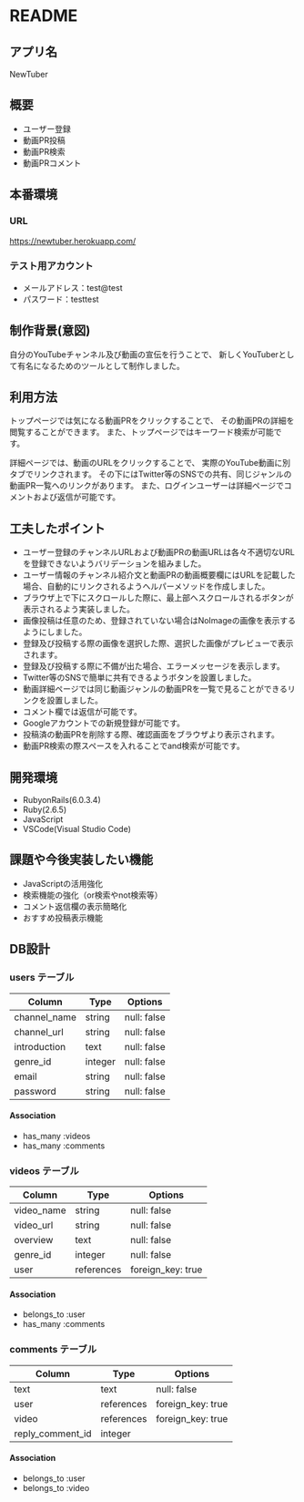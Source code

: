 # README

## アプリ名

NewTuber

## 概要

- ユーザー登録
- 動画PR投稿
- 動画PR検索
- 動画PRコメント

## 本番環境

### URL
 
https://newtuber.herokuapp.com/

### テスト用アカウント

- メールアドレス：test@test
- パスワード：testtest

## 制作背景(意図)

自分のYouTubeチャンネル及び動画の宣伝を行うことで、
新しくYouTuberとして有名になるためのツールとして制作しました。

## 利用方法

トップページでは気になる動画PRをクリックすることで、
その動画PRの詳細を閲覧することができます。
また、トップページではキーワード検索が可能です。

詳細ページでは、動画のURLをクリックすることで、
実際のYouTube動画に別タブでリンクされます。
その下にはTwitter等のSNSでの共有、同じジャンルの動画PR一覧へのリンクがあります。
また、ログインユーザーは詳細ページでコメントおよび返信が可能です。

## 工夫したポイント

- ユーザー登録のチャンネルURLおよび動画PRの動画URLは各々不適切なURLを登録できないようバリデーションを組みました。
- ユーザー情報のチャンネル紹介文と動画PRの動画概要欄にはURLを記載した場合、自動的にリンクされるようヘルパーメソッドを作成しました。
- ブラウザ上で下にスクロールした際に、最上部へスクロールされるボタンが表示されるよう実装しました。
- 画像投稿は任意のため、登録されていない場合はNoImageの画像を表示するようにしました。
- 登録及び投稿する際の画像を選択した際、選択した画像がプレビューで表示されます。
- 登録及び投稿する際に不備が出た場合、エラーメッセージを表示します。
- Twitter等のSNSで簡単に共有できるようボタンを設置しました。
- 動画詳細ページでは同じ動画ジャンルの動画PRを一覧で見ることができるリンクを設置しました。
- コメント欄では返信が可能です。
- Googleアカウントでの新規登録が可能です。
- 投稿済の動画PRを削除する際、確認画面をブラウザより表示されます。
- 動画PR検索の際スペースを入れることでand検索が可能です。

## 開発環境

- RubyonRails(6.0.3.4)
- Ruby(2.6.5)
- JavaScript
- VSCode(Visual Studio Code)

## 課題や今後実装したい機能

- JavaScriptの活用強化
- 検索機能の強化（or検索やnot検索等）
- コメント返信欄の表示簡略化
- おすすめ投稿表示機能

## DB設計

### users テーブル

| Column       | Type    | Options     |
| ------------ | ------- | ----------- |
| channel_name | string  | null: false |
| channel_url  | string  | null: false |
| introduction | text    | null: false |
| genre_id     | integer | null: false |
| email        | string  | null: false |
| password     | string  | null: false |

#### Association

- has_many :videos
- has_many :comments

### videos テーブル

| Column       | Type       | Options           |
| ------------ | ---------- | ----------------- |
| video_name   | string     | null: false       |
| video_url    | string     | null: false       |
| overview     | text       | null: false       |
| genre_id     | integer    | null: false       |
| user         | references | foreign_key: true |

#### Association

- belongs_to :user
- has_many :comments

### comments テーブル

| Column           | Type       | Options           |
| ---------------- | ---------- | ----------------- |
| text             | text       | null: false       |
| user             | references | foreign_key: true |
| video            | references | foreign_key: true |
| reply_comment_id | integer    |                   |

#### Association

- belongs_to :user
- belongs_to :video
